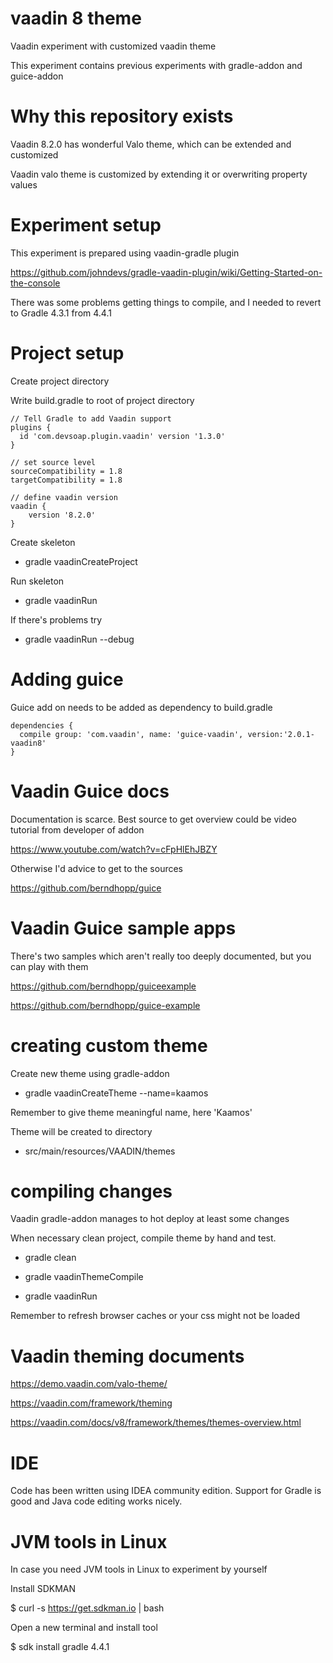 # vaadin 8 theme

Vaadin experiment with customized vaadin theme

This experiment contains previous experiments with gradle-addon and guice-addon 

# Why this repository exists

Vaadin 8.2.0 has wonderful Valo theme, which can be extended and customized

Vaadin valo theme is customized by extending it or overwriting property values

# Experiment setup

This experiment is prepared using vaadin-gradle plugin

https://github.com/johndevs/gradle-vaadin-plugin/wiki/Getting-Started-on-the-console

There was some problems getting things to compile, and I needed to revert to Gradle 4.3.1 from 4.4.1 

# Project setup

Create project directory

Write build.gradle to root of project directory

```
// Tell Gradle to add Vaadin support
plugins {
  id 'com.devsoap.plugin.vaadin' version '1.3.0'
}

// set source level
sourceCompatibility = 1.8
targetCompatibility = 1.8

// define vaadin version
vaadin {
    version '8.2.0'
}
```

Create skeleton

- gradle vaadinCreateProject

Run skeleton

- gradle vaadinRun

If there's problems try

- gradle vaadinRun --debug

# Adding guice

Guice add on needs to be added as dependency to build.gradle 

```
dependencies {
  compile group: 'com.vaadin', name: 'guice-vaadin', version:'2.0.1-vaadin8'
}
```

# Vaadin Guice docs 

Documentation is scarce. Best source to get overview could be video tutorial from developer of addon

https://www.youtube.com/watch?v=cFpHlEhJBZY

Otherwise I'd advice to get to the sources

https://github.com/berndhopp/guice

# Vaadin Guice sample apps

There's two samples which aren't really too deeply documented, but you can play with them

https://github.com/berndhopp/guiceexample

https://github.com/berndhopp/guice-example

# creating custom theme

Create new theme using gradle-addon

- gradle vaadinCreateTheme --name=kaamos

Remember to give theme meaningful name, here 'Kaamos'

Theme will be created to directory

- src/main/resources/VAADIN/themes

# compiling changes

Vaadin gradle-addon manages to hot deploy at least some changes

When necessary clean project, compile theme by hand and test.

- gradle clean

- gradle vaadinThemeCompile

- gradle vaadinRun

Remember to refresh browser caches or your css might not be loaded 

# Vaadin theming documents

https://demo.vaadin.com/valo-theme/

https://vaadin.com/framework/theming

https://vaadin.com/docs/v8/framework/themes/themes-overview.html

# IDE

Code has been written using IDEA community edition. Support for Gradle is good and Java code editing works nicely.

# JVM tools in Linux

In case you need JVM tools in Linux to experiment by yourself

Install SDKMAN

$ curl -s https://get.sdkman.io | bash

Open a new terminal and install tool

$ sdk install gradle 4.4.1

